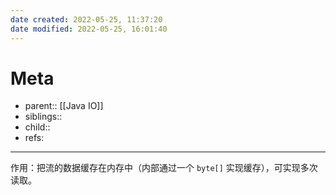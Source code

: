 ```yaml
---
date created: 2022-05-25, 11:37:20
date modified: 2022-05-25, 16:01:40
---
```


# Meta

- parent:: [[Java IO]]
- siblings::
- child::
- refs:

---

作用：把流的数据缓存在内存中（内部通过一个 `byte[]` 实现缓存），可实现多次读取。
